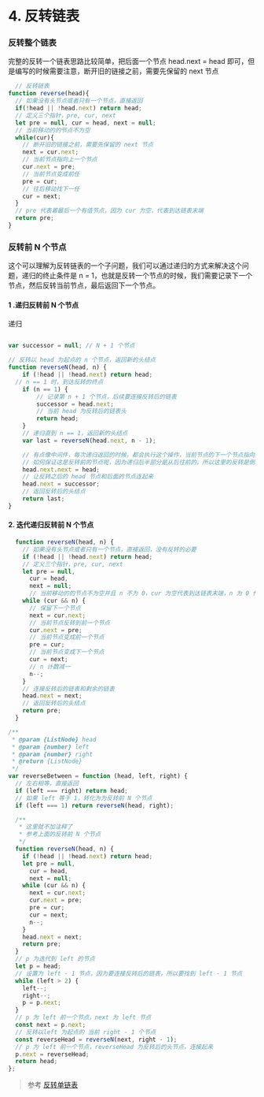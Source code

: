 # 4. 反转链表

### 反转整个链表 
完整的反转一个链表思路比较简单，把后面一个节点 head.next = head 即可，但是编写的时候需要注意，断开旧的链接之前，需要先保留的 next 节点

```js
  // 反转链表
function reverse(head){
  // 如果没有头节点或者只有一个节点，直接返回
  if(!head || !head.next) return head;
  // 定义三个指针，pre, cur, next
  let pre = null, cur = head, next = null;
  // 当前移动的的节点不为空
  while(cur){
    // 断开旧的链接之前，需要先保留的 next 节点
    next = cur.next;
    // 当前节点指向上一个节点
    cur.next = pre;
    // 当前节点变成前任
    pre = cur;
    // 往后移动找下一任
    cur = next;
  }
  // pre 代表着最后一个有值节点，因为 cur 为空，代表到达链表末端
  return pre;
}
```



### 反转前 N 个节点

这个可以理解为反转链表的一个子问题，我们可以通过递归的方式来解决这个问题，递归的终止条件是 n = 1，也就是反转一个节点的时候，我们需要记录下一个节点，然后反转当前节点，最后返回下一个节点。


#### 1 .递归反转前 N 个节点

递归

```js

var successor = null; // N + 1 个节点

// 反转以 head 为起点的 n 个节点，返回新的头结点
function reverseN(head, n) {
    if (!head || !head.next) return head;
  // n == 1 时，到达反转的终点
    if (n == 1) {
        // 记录第 n + 1 个节点，后续要连接反转后的链表
        successor = head.next;
        // 当前 head 为反转后的链表头
        return head;
    }
    // 递归直到 n == 1，返回新的头结点
    var last = reverseN(head.next, n - 1);

    // 有点像中间件，每次递归返回的时候，都会执行这个操作，当前节点的下一个节点指向当前节点
    // 如何保证这是反转前的节点呢，因为递归后半部分是从后往前的，所以这里的反转是倒着的
    head.next.next = head;
    // 让反转之后的 head 节点和后面的节点连起来
    head.next = successor;
    // 返回反转后的头结点
    return last;
}

``` 

#### 2. 迭代递归反转前 N 个节点

```js
  function reverseN(head, n) {
    // 如果没有头节点或者只有一个节点，直接返回，没有反转的必要
    if (!head || !head.next) return head;
    // 定义三个指针，pre, cur, next
    let pre = null,
      cur = head,
      next = null;
      // 当前移动的的节点不为空并且 n 不为 0，cur 为空代表到达链表末端，n 为 0 代表反转完成
    while (cur && n) {
      // 保留下一个节点
      next = cur.next;
      // 当前节点反转到前一个节点
      cur.next = pre;
      // 当前节点变成前一个节点
      pre = cur;
      // 当前节点变成下一个节点
      cur = next;
      // n 计数减一
      n--;
    }
    // 连接反转后的链表和剩余的链表
    head.next = next;
    // 返回反转后的头结点
    return pre;
  }
```


```js
/**
 * @param {ListNode} head
 * @param {number} left
 * @param {number} right
 * @return {ListNode}
 */
var reverseBetween = function (head, left, right) {
  // 左右相等，直接返回
  if (left === right) return head;
  // 如果 left 等于 1，转化为为反转前 N 个节点
  if (left === 1) return reverseN(head, right);

  /**
   * 这里就不加注释了
   * 参考上面的反转前 N 个节点
   */
  function reverseN(head, n) {
    if (!head || !head.next) return head;
    let pre = null,
      cur = head,
      next = null;
    while (cur && n) {
      next = cur.next;
      cur.next = pre;
      pre = cur;
      cur = next;
      n--;
    }
    head.next = next;
    return pre;
  }
  // p 为迭代到 left 的节点
  let p = head;
  // 设置为 left - 1 节点，因为要连接反转后的链表，所以要找到 left - 1 节点
  while (left > 2) {
    left--;
    right--;
    p = p.next;
  }
  // p 为 left 前一个节点，next 为 left 节点
  const next = p.next;
  // 反转以left 为起点的 当前 right - 1 个节点
  const reverseHead = reverseN(next, right - 1);
  // p 为 left 前一个节点，reverseHead 为反转后的头节点，连接起来
  p.next = reverseHead;
  return head;
};

```



> 参考 [反转单链表](https://labuladong.online/algo/data-structure/reverse-linked-list-recursion/#%E4%BA%8C%E3%80%81%E5%8F%8D%E8%BD%AC%E9%93%BE%E8%A1%A8%E5%89%8D-n-%E4%B8%AA%E8%8A%82%E7%82%B9)